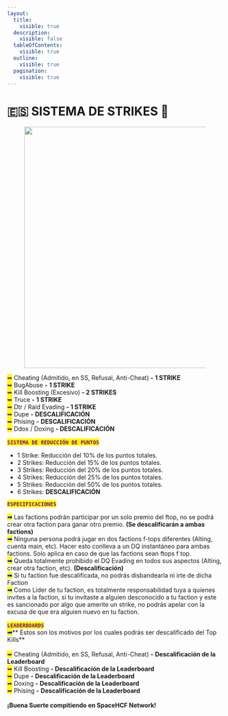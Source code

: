 ```yaml
---
layout:
  title:
    visible: true
  description:
    visible: false
  tableOfContents:
    visible: true
  outline:
    visible: true
  pagination:
    visible: true
---
```


# 🇪🇸 SISTEMA DE STRIKES 🚫

<figure><img src="https://media.discordapp.net/attachments/1191819371543277630/1271237647817244743/BannerSpace.jpg?ex=66b69bd1&#x26;is=66b54a51&#x26;hm=f09b5e12ca8636bd2f3ef7ff218ccd644a59e9a0429ea230fcf6904e610e8591&#x26;=&#x26;format=webp&#x26;width=412&#x26;height=112" alt="" width="563"><figcaption></figcaption></figure>

<mark style="color:purple;">➥</mark> Cheating (Admitido, en SS, Refusal, Anti-Cheat) **-** **1 STRIKE** \
<mark style="color:purple;">➥</mark> BugAbuse **-** **1 STRIKE** \
<mark style="color:purple;">➥</mark> Kill Boosting (Excesivo) **- 2 STRIKES** \
<mark style="color:purple;">➥</mark> Truce **-** **1 STRIKE** \
<mark style="color:purple;">➥</mark> Dtr / Raid Evading **- 1 STRIKE** \
<mark style="color:purple;">➥</mark> Dupe **-** **DESCALIFICACIÓN** \
<mark style="color:purple;">➥</mark> Phising **-** **DESCALIFICACIÓN** \
<mark style="color:purple;">➥</mark> Ddox / Doxing **- DESCALIFICACIÓN** \
\
<mark style="color:purple;">**`SISTEMA DE REDUCCIÓN DE PUNTOS`**</mark>

* 1 Strike: Reducción del 10% de los puntos totales.
* 2 Strikes: Reducción del 15% de los puntos totales.
* 3 Strikes: Reducción del 20% de los puntos totales.
* 4 Strikes: Reducción del 25% de los puntos totales.
* 5 Strikes: Reducción del 50% de los puntos totales.
* 6 Strikes: **DESCALIFICACIÓN**

<mark style="color:purple;">**`ESPECIFICACIONES`**</mark>

<mark style="color:blue;">**➟**</mark> Las factions podrán participar por un solo premio del ftop, no se podrá crear otra faction para ganar otro premio. **(Se descalificarán a ambas factions)** \
<mark style="color:blue;">**➟**</mark> Ninguna persona podrá jugar en dos factions f-tops diferentes (Alting, cuenta main, etc). Hacer esto conlleva a un DQ instantáneo para ambas factions. Solo aplica en caso de que las factions sean ftops f top. \
<mark style="color:blue;">**➟**</mark> Queda totalmente prohibido el DQ Evading en todos sus aspectos (Alting, crear otra faction, etc). **(Descalificación)** \
<mark style="color:blue;">**➟**</mark> Si tu faction fue descalificada, no podrás disbandearla ni irte de dicha Faction \
<mark style="color:blue;">**➟**</mark> Como Líder de tu faction, es totalmente responsabilidad tuya a quienes invites a la faction, si tu invitaste a alguien desconocido a tu faction y este es sancionado por algo que amerite un strike, no podrás apelar con la excusa de que era alguien nuevo en tu faction. \
\
<mark style="color:purple;">**`LEADERBOARDS`**</mark> \
<mark style="color:blue;">**➟**</mark>** Estos son los motivos por los cuales podrás ser descalificado del Top Kills**\
\
<mark style="color:purple;">➥</mark> Cheating (Admitido, en SS, Refusal, Anti-Cheat) **-** **Descalificación de la Leaderboard** \
<mark style="color:purple;">➥</mark> Kill Boosting **- Descalificación de la Leaderboard** \
<mark style="color:purple;">➥</mark> Dupe **-** **Descalificación de la Leaderboard** \
<mark style="color:purple;">➥</mark> Doxing **-** **Descalificación de la Leaderboard** \
<mark style="color:purple;">➥</mark> Phising **-** **Descalificación de la Leaderboard** \
\
**¡Buena Suerte compitiendo en SpaceHCF Network!**
